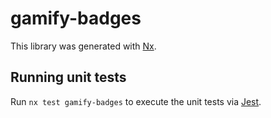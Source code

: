 # gamify-badges

This library was generated with [Nx](https://nx.dev).

## Running unit tests

Run `nx test gamify-badges` to execute the unit tests via [Jest](https://jestjs.io).

